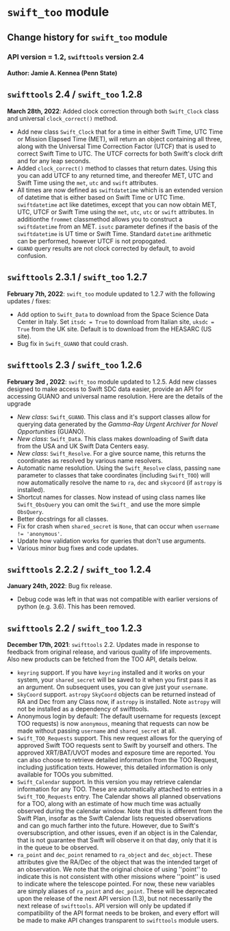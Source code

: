 # `swift_too` module

## Change history for `swift_too` module

### API version = 1.2, `swifttools` version 2.4

#### Author: Jamie A. Kennea (Penn State)

## `swifttools` 2.4 / `swift_too` 1.2.8

**March 28th, 2022**: Added clock correction through both `Swift_Clock` class and universal `clock_correct()` method.

* Add new class `Swift_Clock` that for a time in either Swift Time, UTC Time or Mission Elapsed Time (MET), will return an object containing all three, along with the Universal Time Correction Factor (UTCF) that is used to correct Swift Time to UTC. The UTCF corrects for both Swift's clock drift and for any leap seconds.
* Added `clock_correct()` method to classes that return dates. Using this you can add UTCF to any returned time, and thereofer MET, UTC and Swift Time using the `met`, `utc` and `swift` attributes.
* All times are now defined as `swiftdatetime` which is an extended version of datetime that is either based on Swift Time or UTC Time. `swiftdatetime` act like datetimes, except that you can now obtain MET, UTC, UTCF or Swift Time using the `met`, `utc`, `utc` or `swift` attributes. In additionthe `frommet` classmethod allows you to construct a `swiftdatetime` from an MET. `isutc` parameter defines if the basis of the `swiftdatetime` is UT time or Swift Time. Standard `datetime` arithmetic can be performed, however UTCF is not propogated.
* `GUANO` query results are not clock corrected by default, to avoid confusion.

## `swifttools` 2.3.1 / `swift_too` 1.2.7

**February 7th, 2022**: `swift_too` module updated to 1.2.7 with the following updates / fixes:

* Add option to `Swift_Data` to download from the Space Science Data Center in Italy. Set `itsdc = True` to download from Italian site, `uksdc = True` from the UK site. Default is to download from the HEASARC (US site).
* Bug fix in `Swift_GUANO` that could crash.

## `swifttools` 2.3 / `swift_too` 1.2.6

**February 3rd , 2022**: `swift_too` module updated to 1.2.5. Add new classes designed to make access to Swift SDC data easier, provide an API for accessing GUANO and universal name resolution. Here are the details of the upgrade

* *New class*: `Swift_GUANO`. This class and it's support classes allow for querying data generated by the *Gamma-Ray Urgent Archiver for Novel Opportunities* (GUANO).
* *New class*: `Swift_Data`. This class makes downloading of Swift data from the USA and UK Swift Data Centers easy.
* *New class*: `Swift_Resolve`. For a give source name, this returns the coordinates as resolved by various name resolvers.
* Automatic name resolution. Using the `Swift_Resolve` class, passing `name` parameter to classes that take coordinates (including `Swift_TOO`) will now automatically resolve the name to `ra`, `dec` and `skycoord` (if `astropy` is installed).
* Shortcut names for classes. Now instead of using class names like `Swift_ObsQuery` you can omit the `Swift_` and use the more simple `ObsQuery`.
* Better docstrings for all classes.
* Fix for crash when `shared_secret` is `None`, that can occur when `username != 'anonymous'`.
* Update how validation works for queries that don't use arguments.
* Various minor bug fixes and code updates.

## `swifttools` 2.2.2 / `swift_too` 1.2.4

**January 24th, 2022**: Bug fix release.

* Debug code was left in that was not compatible with earlier versions of python (e.g. 3.6). This has been removed.

## `swifttools` 2.2 / `swift_too` 1.2.3

**December 17th, 2021**: `swifttools` 2.2. Updates made in response to feedback from original release, and various quality of life improvements. Also new products can be fetched from the TOO API, details below.

* `keyring` support. If you have `keyring` installed and it works on your system, your `shared_secret` will be saved to it when you first pass it as an argument. On subsequent uses, you can give just your `username`.
* `SkyCoord` support. `astropy` `SkyCoord` objects can be returned instead of RA and Dec from any Class now, if `astropy` is installed. Note `astropy` will not be installed as a dependency of swifttools.
* Anonymous login by default: The default username for requests (except TOO requests) is now `anonymous`, meaning that requests can now be made without passing `username` and `shared_secret` at all.
* `Swift_TOO_Requests` support. This new request allows for the querying of approved Swift TOO requests sent to Swift by yourself and others. The approved XRT/BAT/UVOT modes and exposure time are reported. You can also choose to retrieve detailed information from the TOO Request, including justification texts. However, this detailed information is only available for TOOs you submitted.
* `Swift_Calendar` support. In this version you may retrieve calendar information for any TOO. These are automatically attached to entries in a `Swift_TOO_Requests` entry. The Calendar shows all planned observations for a TOO, along with an estimate of how much time was actually observed during the calendar window. Note that this is different from the Swift Plan, insofar as the Swift Calendar lists requested observations and can go much farther into the future. However, due to Swift's oversubscription, and other issues, even if an object is in the Calendar, that is not guarantee that Swift will observe it on that day, only that it is in the queue to be observed.
* `ra_point` and `dec_point` renamed to `ra_object` and `dec_object`. These attributes give the RA/Dec of the object that was the intended target of an observation. We note that the original choice of using ''point'' to indicate this is not consistent with other missions where ''point'' is used to indicate where the telescope pointed. For now, these new variables are simply aliases of `ra_point` and `dec_point`. These will be deprecated upon the release of the next API version (1.3), but not necessarily the next release of `swifttools`. API version will only be updated if compatibility of the API format needs to be broken, and every effort will be made to make API changes transparent to `swifttools` module users.
